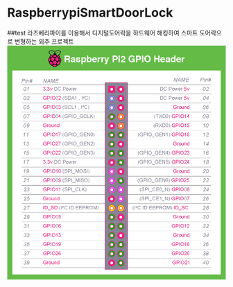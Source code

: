 # RaspberrypiSmartDoorLock
##test
라즈베리파이를 이용해서 디지털도어락을 하드웨어 해킹하여 스마트 도어락으로 변형하는  외주 프로젝트
![Alt Text](https://github.com/neltica/RaspberrypiSmartDoorLock/blob/master/Readme_Image/GPIO_Pi2.jpg)
